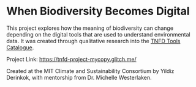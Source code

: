 # When Biodiversity Becomes Digital

This project explores how the meaning of biodiversity can change depending on the digital tools that are used to understand environmental data. It was created through qualitative research into the [TNFD Tools Catalogue](https://tnfd.global/assessment-guidance/tools-catalogue/).

Project Link: https://tnfd-project-mycopy.glitch.me/

Created at the MIT Climate and Sustainability Consortium by Yildiz Derinkok, with mentorship from Dr. Michelle Westerlaken.

